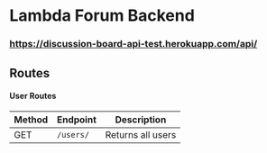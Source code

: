# Lambda Forum Backend

### https://discussion-board-api-test.herokuapp.com/api/

## Routes

#### User Routes

| Method | Endpoint                 | Description                              |
|--------|--------------------------|------------------------------------------|
| GET    | `/users/ `               | Returns all users                        |
